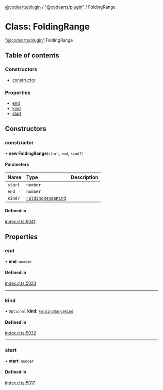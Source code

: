 [@codearts/plugin](../README.md) / ["@codearts/plugin"](../modules/_codearts_plugin_.md) / FoldingRange

# Class: FoldingRange

["@codearts/plugin"](../modules/_codearts_plugin_.md).FoldingRange

## Table of contents

### Constructors

- [constructor](codearts_plugin_.FoldingRange.md#constructor)

### Properties

- [end](codearts_plugin_.FoldingRange.md#end)
- [kind](codearts_plugin_.FoldingRange.md#kind)
- [start](codearts_plugin_.FoldingRange.md#start)

## Constructors

### constructor

• **new FoldingRange**(`start`, `end`, `kind?`)

#### Parameters

| Name | Type | Description |
| :------ | :------ | :------ |
| `start` | `number` |  |
| `end` | `number` |  |
| `kind?` | [`FoldingRangeKind`](../enums/codearts_plugin_.FoldingRangeKind.md) |  |

#### Defined in

[index.d.ts:5041](https://github.com/huaweicloud/cloudide-plugin-api/blob/3b0eee8/index.d.ts#L5041)

## Properties

### end

• **end**: `number`

#### Defined in

[index.d.ts:5023](https://github.com/huaweicloud/cloudide-plugin-api/blob/3b0eee8/index.d.ts#L5023)

___

### kind

• `Optional` **kind**: [`FoldingRangeKind`](../enums/codearts_plugin_.FoldingRangeKind.md)

#### Defined in

[index.d.ts:5032](https://github.com/huaweicloud/cloudide-plugin-api/blob/3b0eee8/index.d.ts#L5032)

___

### start

• **start**: `number`

#### Defined in

[index.d.ts:5017](https://github.com/huaweicloud/cloudide-plugin-api/blob/3b0eee8/index.d.ts#L5017)
